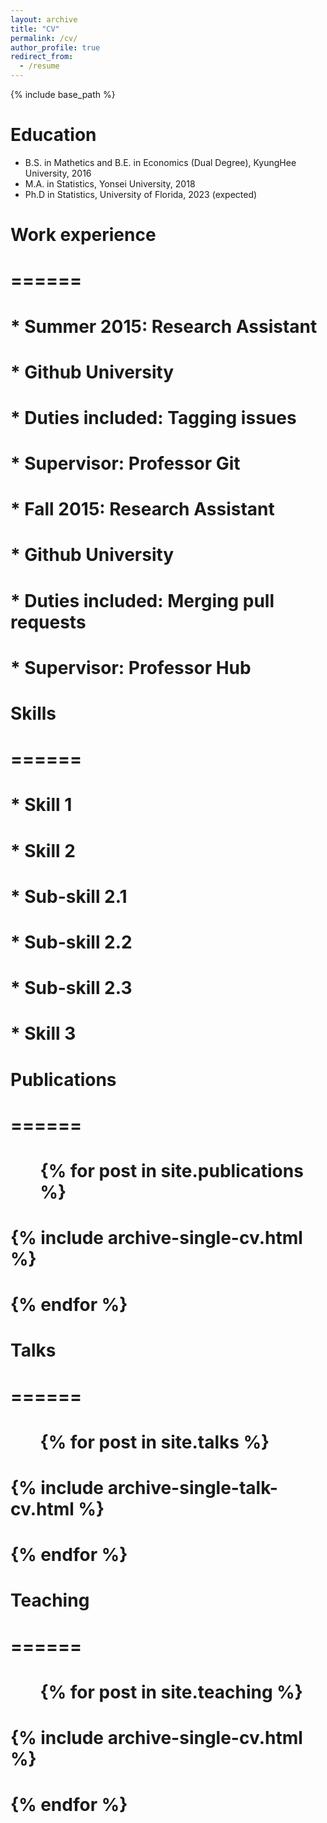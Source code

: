 ```yaml
---
layout: archive
title: "CV"
permalink: /cv/
author_profile: true
redirect_from:
  - /resume
---
```


{% include base_path %}

Education
======
* B.S. in Mathetics and B.E. in Economics (Dual Degree), KyungHee University, 2016
* M.A. in Statistics, Yonsei University, 2018
* Ph.D in Statistics, University of Florida, 2023 (expected)

# Work experience
# ======
#   * Summer 2015: Research Assistant
# * Github University
# * Duties included: Tagging issues
# * Supervisor: Professor Git
# 
# * Fall 2015: Research Assistant
# * Github University
# * Duties included: Merging pull requests
# * Supervisor: Professor Hub
# 
# Skills
# ======
#   * Skill 1
# * Skill 2
# * Sub-skill 2.1
# * Sub-skill 2.2
# * Sub-skill 2.3
# * Skill 3
# 
# Publications
# ======
#   <ul>{% for post in site.publications %}
# {% include archive-single-cv.html %}
# {% endfor %}</ul>
#   
#   Talks
# ======
#   <ul>{% for post in site.talks %}
# {% include archive-single-talk-cv.html %}
# {% endfor %}</ul>
#   
#   Teaching
# ======
#   <ul>{% for post in site.teaching %}
# {% include archive-single-cv.html %}
# {% endfor %}</ul>

